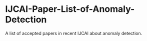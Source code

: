 # IJCAI-Paper-List-of-Anomaly-Detection
A list of accepted papers in recent IJCAI about anomaly detection.
